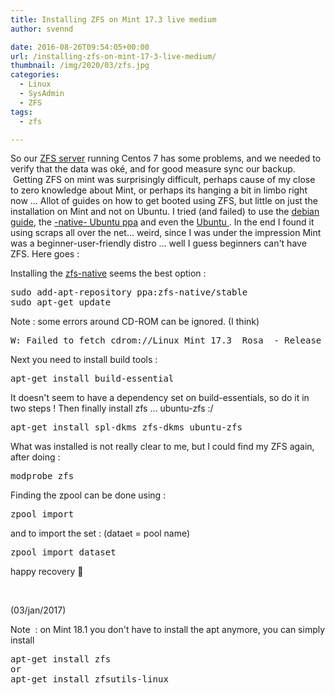 ```yaml
---
title: Installing ZFS on Mint 17.3 live medium
author: svennd

date: 2016-08-26T09:54:05+00:00
url: /installing-zfs-on-mint-17-3-live-medium/
thumbnail: /img/2020/03/zfs.jpg
categories:
  - Linux
  - SysAdmin
  - ZFS
tags:
  - zfs

---
```

So our [ZFS server][1] running Centos 7 has some problems, and we needed to verify that the data was oké, and for good measure sync our backup.  Getting ZFS on mint was surprisingly difficult, perhaps cause of my close to zero knowledge about Mint, or perhaps its hanging a bit in limbo right now ... Allot of guides on how to get booted using ZFS, but little on just the installation on Mint and not on Ubuntu. I tried (and failed) to use the [debian guide][2], the [-native- Ubuntu ppa][3] and even the [Ubuntu ][4]. In the end I found it using scraps all over the net... weird, since I was under the impression Mint was a beginner-user-friendly distro ... well I guess beginners can't have ZFS. Here goes :

Installing the [zfs-native][3] seems the best option :

<pre>sudo add-apt-repository ppa:zfs-native/stable
sudo apt-get update</pre>

Note : some errors around CD-ROM can be ignored. (I think)

<pre>W: Failed to fetch cdrom://Linux Mint 17.3 _Rosa_ - Release amd64 20160105/dists/trusty/non-free/binary-i386/Packages  Please use apt-cdrom to make this CD-ROM recognized by APT. apt-get update cannot be used to add new CD-ROMs</pre>

Next you need to install build tools :

<pre>apt-get install build-essential</pre>

It doesn't seem to have a dependency set on build-essentials, so do it in two steps ! Then finally install zfs ... ubuntu-zfs :/

<pre>apt-get install spl-dkms zfs-dkms ubuntu-zfs</pre>

What was installed is not really clear to me, but I could find my ZFS again, after doing :

<pre>modprobe zfs</pre>

Finding the zpool can be done using :

<pre>zpool import</pre>

and to import the set : (dataet = pool name)

<pre>zpool import dataset</pre>

happy recovery 🙂

&nbsp;

(03/jan/2017)

Note  : on Mint 18.1 you don't have to install the apt anymore, you can simply install

<pre>apt-get install zfs
or 
apt-get install zfsutils-linux</pre>

&nbsp;

 [1]: https://github.com/zfsonlinux/zfs/issues/5005
 [2]: https://github.com/zfsonlinux/zfs/wiki/Debian
 [3]: https://launchpad.net/~zfs-native/+archive/ubuntu/stable
 [4]: https://wiki.ubuntu.com/ZFS